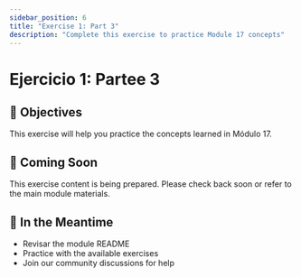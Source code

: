 ```yaml
---
sidebar_position: 6
title: "Exercise 1: Part 3"
description: "Complete this exercise to practice Module 17 concepts"
---
```


# Ejercicio 1: Partee 3

## 🎯 Objectives

This exercise will help you practice the concepts learned in Módulo 17.

## 📝 Coming Soon

This exercise content is being prepared. Please check back soon or refer to the main module materials.

## 🚀 In the Meantime

- Revisar the module README
- Practice with the available exercises
- Join our community discussions for help
